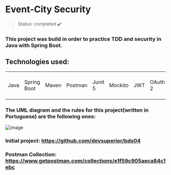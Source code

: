<h1> Event-City Security </h1>

> Status: completed ✔️

### This project was build in order to practice TDD and security in Java with Spring Boot.
## Technologies used:

<table>
  <tr>
    <td>Java</td>
    <td>Spring Boot</td>
    <td>Maven</td>
    <td>Postman</td>
    <td>Junit 5</td>
    <td>Mockito</td>
    <td>JWT</td>
    <td>OAuth 2</td>
    <td>Spring Tool Suite 4</td>
  </tr>
</table>

### The UML diagram and the rules for this project(written in Portuguese) are the following ones:

![image](https://github.com/Rafaelse6/bds04/assets/64181619/ffd3282e-ec5d-444b-a61a-a7b2b2941f6d)

### Initial project: https://github.com/devsuperior/bds04
### Postman Collection: https://www.getpostman.com/collections/e1f59c905aeca84c1ebc


